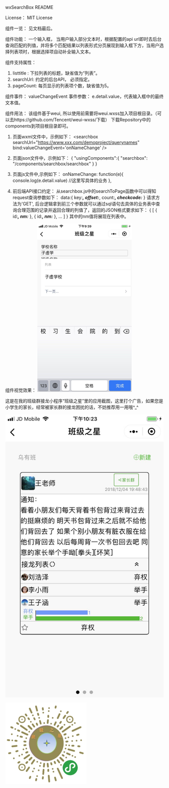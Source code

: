 wxSearchBox README

License： MIT License

组件一览：
见文档最后。

组件功能：
一个输入框， 当用户输入部分文本时，根据配置的api url即时去后台查询匹配的列值，并将多个匹配结果以列表形式分页展现到输入框下方，当用户选择列表项时，根据选择项自动补全输入文本。

组件支持属性：
1. listtitle : 下拉列表的标题，缺省值为“列表”。
2. searchUrl: 约定的后台API， 必须指定。
3. pageCount: 每页显示的列表项个数，缺省值为5。

组件事件：
valueChangeEvent
事件参数：
e.detail.value，代表输入框中的最终文本值。

组件用法：
该组件基于weui, 所以使用前需要将weui.wxss加入项目根目录。（可以去https://github.com/Tencent/weui-wxss/下载）
下载Repository中的components到项目根目录即可。


1. 页面wxml文件中，示例如下：
&lt;searchbox  searchUrl="https://www.xxx.com/demoproject/querynames" bind:valueChangeEvent='onNameChange' /&gt;

2. 页面json文件中，示例如下：
{
  "usingComponents":{
    "searchbox": "/components/searchbox/searchbox"
  }
}

3. 页面js文件中,示例如下：
onNameChange: function(e){
    console.log(e.detail.value)
	//这里写具体的业务
},

4. 前后端API接口约定：
从searchbox.js中的searchToPage函数中可以得知request查询参数如下：
data:{
	key:***,
	offset:***,
	count:***,
	checkcode:***
}
请求方法为'GET', 后台逻辑拿到前三个参数就可以通过sql语句去具体的业务表中查询合理范围的记录并返回合理的列值了，返回的JSON格式要求如下：
{
[
   {
   id:***,
   nm:***
   },
   {
   id:***,
   nm:***
   },
   ...
]
}
其中的nm值将展现在列表中。

组件视觉效果：
<img src="https://github.com/legendcastle/wxSearchBox/blob/master/readmeimgs/searchbox.jpg" width="300"/>

这是在我的班级群接龙小程序“班级之星”里的应用截图，这里打个广告，如果您是小学生的家长，经常被家长群的接龙困扰的话，不妨推荐用一用哦^_^

![image](https://github.com/legendcastle/wxSearchBox/blob/master/readmeimgs/cs.jpg)

![image](https://github.com/legendcastle/wxSearchBox/blob/master/readmeimgs/csbarcode.jpg)




